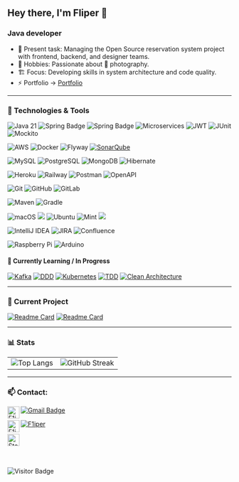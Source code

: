 ##  Hey there, I'm Fliper 👋

### Java developer

- 📖 Present task: Managing the Open Source reservation system project with frontend, backend, and designer teams.
- 🚀 Hobbies: Passionate about 📸 photography.
- 🏗️ Focus: Developing skills in system architecture and code quality.
- ⚡️ Portfolio -> [Portfolio][portfolio]

---

### 🔧 Technologies & Tools

![Java 21](https://img.shields.io/badge/Java_21-f89820?style=for-the-badge&logo=java&logoColor=white)
![Spring Badge](https://img.shields.io/badge/Spring-6DB33F?style=for-the-badge&logo=spring&logoColor=white) 
![Spring Badge](https://img.shields.io/badge/Spring_Security-6DB33F?style=for-the-badge&logo=Spring-Security&logoColor=white)
![Microservices](https://img.shields.io/badge/Microservices-000000?style=for-the-badge&logo=microservices&logoColor=white)
![JWT](https://img.shields.io/badge/JWT-000000?style=for-the-badge&logo=jsonwebtokens&logoColor=white)
![JUnit](https://img.shields.io/badge/JUnit-25A162?style=for-the-badge&logo=junit5&logoColor=white)
![Mockito](https://img.shields.io/badge/Mockito-45C4B0?style=for-the-badge&logo=testing-library&logoColor=white)

![AWS](https://img.shields.io/badge/AWS-232F3E?style=for-the-badge&logo=amazonaws&logoColor=white)
![Docker](https://img.shields.io/badge/-Docker-3f4441?style=for-the-badge&logo=docker)
![Flyway](https://img.shields.io/badge/-flyway-3f4441?style=for-the-badge&logo=flyway&logoColor=red)
[![SonarQube](https://img.shields.io/badge/SonarQube-4E9BCD?style=for-the-badge&logo=sonarsource&logoColor=white)](https://docs.sonarsource.com/)

![MySQL](https://img.shields.io/badge/MySQL-00000F?style=for-the-badge&logo=mysql&logoColor=white)
![PostgreSQL](https://img.shields.io/badge/PostgreSQL-316192?style=for-the-badge&logo=postgresql&logoColor=white)
![MongoDB](https://img.shields.io/badge/MongoDB-4EA94B?style=for-the-badge&logo=mongodb&logoColor=white)
![Hibernate](https://img.shields.io/badge/-Hibernate-3f4441?style=for-the-badge&logo=Hibernate&color=blue)

![Heroku](https://img.shields.io/badge/Heroku-430098?style=for-the-badge&logo=heroku&logoColor=white)
![Railway](https://img.shields.io/badge/Railway-0B0D0E?style=for-the-badge&logo=railway&logoColor=white)
![Postman](https://img.shields.io/badge/-Postman-3f4441?style=for-the-badge&logo=Postman)
![OpenAPI](https://img.shields.io/badge/OpenAPI-3f4441?style=for-the-badge&logo=openapiinitiative&logoColor=white)

![Git](https://img.shields.io/badge/-Git-3f4441?style=for-the-badge&logo=git)
![GitHub](https://img.shields.io/badge/-GitHub-3f4441?style=for-the-badge&logo=github)
![GitLab](https://img.shields.io/badge/-gitlab-3f4441?style=for-the-badge&logo=gitlab)

![Maven](https://img.shields.io/badge/Maven-red?style=for-the-badge&logo=maven&logoColor=red)
![Gradle](https://img.shields.io/badge/Gradle-316192?style=for-the-badge&logo=gradle&logoColor=lightblue)

![macOS](https://img.shields.io/badge/macOS-000000?style=for-the-badge&logo=apple&logoColor=white)
![](https://img.shields.io/badge/Linux-informational?style=for-the-badge&logo=linux&logoColor=white&color=black)
![Ubuntu](https://img.shields.io/badge/Ubuntu-E95420?style=for-the-badge&logo=ubuntu&logoColor=white)
![Mint](https://img.shields.io/badge/Linux_Mint-87CF3E?style=for-the-badge&logo=linux-mint&logoColor=white)
![](https://img.shields.io/badge/Windows-informational?style=for-the-badge&logo=windows&logoColor=white)

![IntelliJ IDEA](https://img.shields.io/badge/IntelliJ_IDEA-000000.svg?style=for-the-badge&logo=intellij-idea&logoColor=white)
![JIRA](https://img.shields.io/badge/Jira-0052CC?style=for-the-badge&logo=Jira&logoColor=white)
![Confluence](https://img.shields.io/badge/Confluence-172B4D?style=for-the-badge&logo=confluence&logoColor=white)

![Raspberry Pi](https://img.shields.io/badge/Raspberry%20Pi-A22846?style=for-the-badge&logo=Raspberry%20Pi&logoColor=white) 
![Arduino](https://img.shields.io/badge/Arduino-00979D?style=for-the-badge&logo=Arduino&logoColor=white)

#### 🚧 Currently Learning / In Progress

[![Kafka](https://img.shields.io/badge/Kafka-5E5C5C?style=for-the-badge&logo=apache-kafka&logoColor=white)](https://kafka.apache.org/documentation/)
[![DDD](https://img.shields.io/badge/DDD-303030?style=for-the-badge&logo=databricks&logoColor=white)](https://www.domainlanguage.com/ddd/)
[![Kubernetes](https://img.shields.io/badge/Kubernetes-326CE5?style=for-the-badge&logo=kubernetes&logoColor=white)](https://kubernetes.io/docs/home/)
[![TDD](https://img.shields.io/badge/TDD-424242?style=for-the-badge&logo=testing-library&logoColor=white)](https://martinfowler.com/bliki/TestDrivenDevelopment.html)
[![Clean Architecture](https://img.shields.io/badge/Clean_Architecture-2D2D2D?style=for-the-badge&logo=dependabot&logoColor=white)](https://8thlight.com/blog/uncle-bob/2012/08/13/the-clean-architecture.html)

--- 

### 🔭 Current Project
[![Readme Card](https://github-readme-stats.vercel.app/api/pin/?username=Dance-reservation-system&repo=Reservation-system)](https://github.com/Dance-reservation-system/Reservation-system)
[![Readme Card](https://github-readme-stats.vercel.app/api/pin/?username=Dance-reservation-system&repo=reservation-system-web)](https://github.com/Dance-reservation-system/reservation-system-web)

---

### 📊 Stats

<table>
  <tr>
    <td>
      <img src="https://github-readme-stats.vercel.app/api/top-langs/?username=F1iper&layout=compact&hide_border=true&theme=darcula&bg_color=00000000&langs_count=6&icons_show=true&hide=jupyter%20notebook,tex,css,php" alt="Top Langs">
    </td>
    <td>
      <img src="https://github-readme-streak-stats.herokuapp.com?user=F1iper&theme=darcula&hide_border=true&background=FFFFFF00" alt="GitHub Streak">
    </td>
  </tr>
</table>


---
  
### 📫 Contact:
[<img align="left" alt="F1iper | LinkedIn" height="27px" src="https://img.shields.io/badge/LinkedIn-0077B5?style=for-the-badge&logo=linkedin&logoColor=white" />][linkedin]

[![Gmail Badge](https://img.shields.io/badge/-ftimofiejew@gmail.com-c14438?style=for-the-badge&logo=Gmail&logoColor=white&link=mailto:coderaligator@gmail.com)](mailto:coderaligator@gmail.com)

[<img align="left" alt="F1iper | Github" height="27px" src="https://img.shields.io/badge/GitHub-100000?style=for-the-badge&logo=github&logoColor=white" />][github]
[![F1iper](https://img.shields.io/badge/Discord-7289DA?style=for-the-badge&logo=discord&logoColor=white)][discordnumber] 

[<img src="https://img.shields.io/badge/Stack%20Overflow-282C34?style=for-the-badge&logo=stackoverflow&logoColor=FE7A16" alt="Stack Overflow logo" title="Stack Overflow" height="27px" />](https://stackoverflow.com/users/11972767/fliper)


<br></br>
![Visitor Badge](https://visitor-badge.laobi.icu/badge?page_id=F1iper.F1iper)

[git]: https://git-scm.com/
[gmail]: ftimofiejew@gmail.com
[website]: https://www.google.com
[github]: https://github.com/F1iper/F1iper
[linkedin]: https://www.linkedin.com/in/filip-timofiejew/
[discordnumber]: https://discordapp.com/users/702632499989315604
[portfolio]: https://f1iper.github.io/

